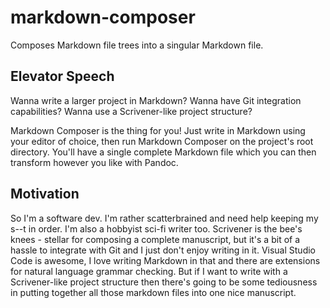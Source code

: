 # markdown-composer
Composes Markdown file trees into a singular Markdown file.

## Elevator Speech
Wanna write a larger project in Markdown?
Wanna have Git integration capabilities?
Wanna use a Scrivener-like project structure?

Markdown Composer is the thing for you! Just write in Markdown using your editor of choice, then run Markdown Composer on the project's root directory.
You'll have a single complete Markdown file which you can then transform however you like with Pandoc.

## Motivation
So I'm a software dev. I'm rather scatterbrained and need help keeping my s--t in order. I'm also a hobbyist sci-fi writer too.
Scrivener is the bee's knees - stellar for composing a complete manuscript, but it's a bit of a hassle to integrate with Git and I just don't enjoy writing in it.
Visual Studio Code is awesome, I love writing Markdown in that and there are extensions for natural language grammar checking. But if I want to write with a Scrivener-like project structure then there's going to be some tediousness in putting together all those markdown files into one nice manuscript.
